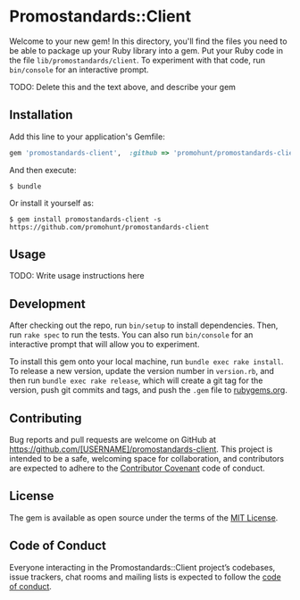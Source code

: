 # Promostandards::Client

Welcome to your new gem! In this directory, you'll find the files you need to be able to package up your Ruby library into a gem. Put your Ruby code in the file `lib/promostandards/client`. To experiment with that code, run `bin/console` for an interactive prompt.

TODO: Delete this and the text above, and describe your gem

## Installation

Add this line to your application's Gemfile:

```ruby
gem 'promostandards-client',  :github => 'promohunt/promostandards-client'
```

And then execute:

    $ bundle

Or install it yourself as:

    $ gem install promostandards-client -s https://github.com/promohunt/promostandards-client

## Usage

TODO: Write usage instructions here

## Development

After checking out the repo, run `bin/setup` to install dependencies. Then, run `rake spec` to run the tests. You can also run `bin/console` for an interactive prompt that will allow you to experiment.

To install this gem onto your local machine, run `bundle exec rake install`. To release a new version, update the version number in `version.rb`, and then run `bundle exec rake release`, which will create a git tag for the version, push git commits and tags, and push the `.gem` file to [rubygems.org](https://rubygems.org).

## Contributing

Bug reports and pull requests are welcome on GitHub at https://github.com/[USERNAME]/promostandards-client. This project is intended to be a safe, welcoming space for collaboration, and contributors are expected to adhere to the [Contributor Covenant](http://contributor-covenant.org) code of conduct.

## License

The gem is available as open source under the terms of the [MIT License](https://opensource.org/licenses/MIT).

## Code of Conduct

Everyone interacting in the Promostandards::Client project’s codebases, issue trackers, chat rooms and mailing lists is expected to follow the [code of conduct](https://github.com/[USERNAME]/promostandards-client/blob/master/CODE_OF_CONDUCT.md).

